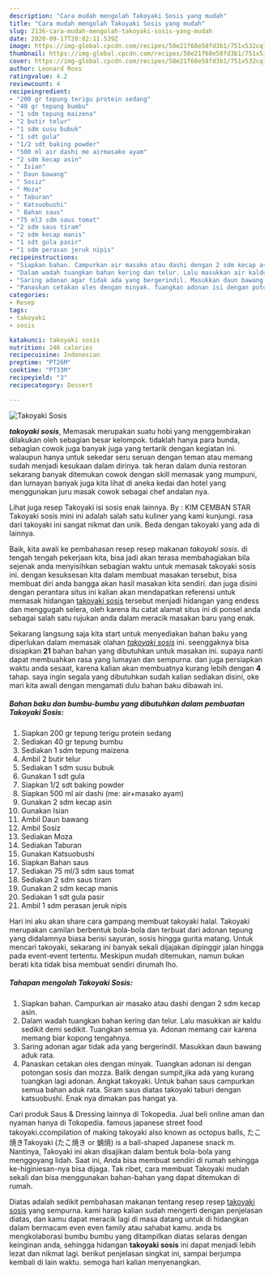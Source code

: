 ```yaml
---
description: "Cara mudah mengolah Takoyaki Sosis yang mudah"
title: "Cara mudah mengolah Takoyaki Sosis yang mudah"
slug: 2136-cara-mudah-mengolah-takoyaki-sosis-yang-mudah
date: 2020-09-17T20:02:11.539Z
image: https://img-global.cpcdn.com/recipes/58e21f68e58fd3b1/751x532cq70/takoyaki-sosis-foto-resep-utama.jpg
thumbnail: https://img-global.cpcdn.com/recipes/58e21f68e58fd3b1/751x532cq70/takoyaki-sosis-foto-resep-utama.jpg
cover: https://img-global.cpcdn.com/recipes/58e21f68e58fd3b1/751x532cq70/takoyaki-sosis-foto-resep-utama.jpg
author: Leonard Ross
ratingvalue: 4.2
reviewcount: 4
recipeingredient:
- "200 gr tepung terigu protein sedang"
- "40 gr tepung bumbu"
- "1 sdm tepung maizena"
- "2 butir telur"
- "1 sdm susu bubuk"
- "1 sdt gula"
- "1/2 sdt baking powder"
- "500 ml air dashi me airmasako ayam"
- "2 sdm kecap asin"
- " Isian"
- " Daun bawang"
- " Sosiz"
- " Moza"
- " Taburan"
- " Katsuobushi"
- " Bahan saus"
- "75 ml3 sdm saus tomat"
- "2 sdm saus tiram"
- "2 sdm kecap manis"
- "1 sdt gula pasir"
- "1 sdm perasan jeruk nipis"
recipeinstructions:
- "Siapkan bahan. Campurkan air masako atau dashi dengan 2 sdm kecap asin."
- "Dalam wadah tuangkan bahan kering dan telur. Lalu masukkan air kaldu sedikit demi sedikit. Tuangkan semua ya. Adonan memang cair karena memang biar kopong tengahnya."
- "Saring adonan agar tidak ada yang bergerindil. Masukkan daun bawang aduk rata."
- "Panaskan cetakan oles dengan minyak. Tuangkan adonan isi dengan potongan sosis dan mozza. Balik dengan sumpit,jika ada yang kurang tuangkan lagi adonan. Angkat takoyaki. Untuk bahan saus campurkan semua bahan aduk rata. Siram saus diatas takoyaki taburi dengan katsuobushi. Enak nya dimakan pas hangat ya."
categories:
- Resep
tags:
- takoyaki
- sosis

katakunci: takoyaki sosis 
nutrition: 246 calories
recipecuisine: Indonesian
preptime: "PT26M"
cooktime: "PT33M"
recipeyield: "3"
recipecategory: Dessert

---
```



![Takoyaki Sosis](https://img-global.cpcdn.com/recipes/58e21f68e58fd3b1/751x532cq70/takoyaki-sosis-foto-resep-utama.jpg)

<b><i>takoyaki sosis</i></b>, Memasak merupakan suatu hobi yang menggembirakan dilakukan oleh sebagian besar kelompok. tidaklah hanya para bunda, sebagian cowok juga banyak juga yang tertarik dengan kegiatan ini. walaupun hanya untuk sekedar seru seruan dengan teman atau memang sudah menjadi kesukaan dalam dirinya. tak heran dalam dunia restoran sekarang banyak ditemukan cowok dengan skill memasak yang mumpuni, dan lumayan banyak juga kita lihat di aneka kedai dan hotel yang menggunakan juru masak cowok sebagai chef andalan nya.

Lihat juga resep Takoyaki isi sosis enak lainnya. By : KIM CEMBAN STAR Takoyaki sosis mini ini adalah salah satu kuliner yang kami kunjungi. rasa dari takoyaki ini sangat nikmat dan unik. Beda dengan takoyaki yang ada di lainnya.

Baik, kita awali ke pembahasan resep resep makanan <i>takoyaki sosis</i>. di tengah tengah pekerjaan kita, bisa jadi akan terasa membahagiakan bila sejenak anda menyisihkan sebagian waktu untuk memasak takoyaki sosis ini. dengan kesuksesan kita dalam membuat masakan tersebut, bisa membuat diri anda bangga akan hasil masakan kita sendiri. dan juga disini dengan perantara situs ini kalian akan mendapatkan referensi untuk memasak hidangan <u>takoyaki sosis</u> tersebut menjadi hidangan yang endess dan menggugah selera, oleh karena itu catat alamat situs ini di ponsel anda sebagai salah satu rujukan anda dalam meracik masakan baru yang enak.


Sekarang langsung saja kita start untuk menyediakan bahan baku yang diperlukan dalam memasak olahan <u><i>takoyaki sosis</i></u> ini. seenggaknya bisa disiapkan <b>21</b> bahan bahan yang dibutuhkan untuk masakan ini. supaya nanti dapat membuahkan rasa yang lumayan dan sempurna. dan juga persiapkan waktu anda sesaat, karena kalian akan membuatnya kurang lebih dengan <b>4</b> tahap. saya ingin segala yang dibutuhkan sudah kalian sediakan disini, oke mari kita awali dengan mengamati dulu bahan baku dibawah ini.

<!--inarticleads1-->

##### Bahan baku dan bumbu-bumbu yang dibutuhkan dalam pembuatan Takoyaki Sosis:

1. Siapkan 200 gr tepung terigu protein sedang
1. Sediakan 40 gr tepung bumbu
1. Sediakan 1 sdm tepung maizena
1. Ambil 2 butir telur
1. Sediakan 1 sdm susu bubuk
1. Gunakan 1 sdt gula
1. Siapkan 1/2 sdt baking powder
1. Siapkan 500 ml air dashi (me: air+masako ayam)
1. Gunakan 2 sdm kecap asin
1. Gunakan  Isian
1. Ambil  Daun bawang
1. Ambil  Sosiz
1. Sediakan  Moza
1. Sediakan  Taburan
1. Gunakan  Katsuobushi
1. Siapkan  Bahan saus
1. Sediakan 75 ml/3 sdm saus tomat
1. Sediakan 2 sdm saus tiram
1. Gunakan 2 sdm kecap manis
1. Sediakan 1 sdt gula pasir
1. Ambil 1 sdm perasan jeruk nipis


Hari ini aku akan share cara gampang membuat takoyaki halal. Takoyaki merupakan camilan berbentuk bola-bola dan terbuat dari adonan tepung yang didalamnya biasa berisi sayuran, sosis hingga gurita matang. Untuk mencari takoyaki, sekarang ini banyak sekali dijajakan dipinggir jalan hingga pada event-event tertentu. Meskipun mudah ditemukan, namun bukan berati kita tidak bisa membuat sendiri dirumah lho. 

<!--inarticleads2-->

##### Tahapan mengolah Takoyaki Sosis:

1. Siapkan bahan. Campurkan air masako atau dashi dengan 2 sdm kecap asin.
1. Dalam wadah tuangkan bahan kering dan telur. Lalu masukkan air kaldu sedikit demi sedikit. Tuangkan semua ya. Adonan memang cair karena memang biar kopong tengahnya.
1. Saring adonan agar tidak ada yang bergerindil. Masukkan daun bawang aduk rata.
1. Panaskan cetakan oles dengan minyak. Tuangkan adonan isi dengan potongan sosis dan mozza. Balik dengan sumpit,jika ada yang kurang tuangkan lagi adonan. Angkat takoyaki. Untuk bahan saus campurkan semua bahan aduk rata. Siram saus diatas takoyaki taburi dengan katsuobushi. Enak nya dimakan pas hangat ya.


Cari produk Saus &amp; Dressing lainnya di Tokopedia. Jual beli online aman dan nyaman hanya di Tokopedia. famous japanese street food takoyaki.ccompilation of making takoyaki also known as octopus balls, たこ焼きTakoyaki (たこ焼き or 蛸焼) is a ball-shaped Japanese snack m. Nantinya, Takoyaki ini akan disajikan dalam bentuk bola-bola yang menggoyang lidah. Saat ini, Anda bisa membuat sendiri di rumah sehingga ke-higiniesan-nya bisa dijaga. Tak ribet, cara membuat Takoyaki mudah sekali dan bisa menggunakan bahan-bahan yang dapat ditemukan di rumah. 

Diatas adalah sedikit pembahasan makanan tentang resep resep <u>takoyaki sosis</u> yang sempurna. kami harap kalian sudah mengerti dengan penjelasan diatas, dan kamu dapat meracik lagi di masa datang untuk di hidangkan dalam bermacam even even family atau sahabat kamu. anda bs mengkolaborasi bumbu bumbu yang ditampilkan diatas selaras dengan keinginan anda, sehingga hidangan <b>takoyaki sosis</b> ini dapat menjadi lebih lezat dan nikmat lagi. berikut penjelasan singkat ini, sampai berjumpa kembali di lain waktu. semoga hari kalian menyenangkan.
